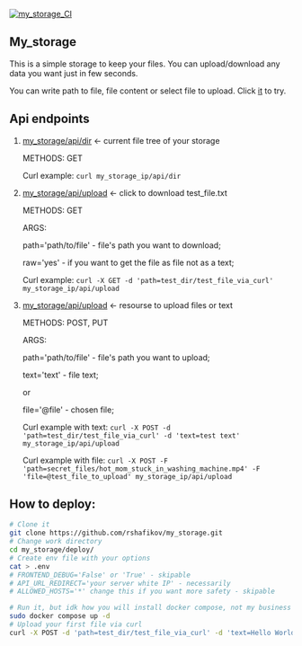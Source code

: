 [![my_storage_CI](https://github.com/rshafikov/my_storage/actions/workflows/main.yml/badge.svg)](https://github.com/rshafikov/my_storage/actions/workflows/main.yml)

## My_storage

This is a simple storage to keep your files. You can upload/download any data you want just in few seconds.

You can write path to file, file content or select file to upload. Click [it](http://52.59.62.239/) to try. 

## Api endpoints

1. [my_storage/api/dir](http://52.59.62.239/api/dir) <- current file tree of your storage

    METHODS: GET<br>

    Curl example: `curl my_storage_ip/api/dir`

2. [my_storage/api/upload](http://52.59.62.239/api/upload?path=test_file.txt&raw=yes) <- click to download test_file.txt<br>

    METHODS: GET<br>

    ARGS:<br>

    path='path/to/file' - file's path you want to download;<br>

    raw='yes' - if you want to get the file as file not as a text;<br> 

    Curl example: `curl -X GET -d 'path=test_dir/test_file_via_curl' my_storage_ip/api/upload`

3. [my_storage/api/upload](http://52.59.62.239/api/upload?path=test_dir/test_file_via_curl) <- resourse to upload files or text

    METHODS: POST, PUT<br>

    ARGS:<br>

    path='path/to/file' - file's path you want to upload;<br>

    text='text' - file text;<br>

    or<br>

    file='@file' - chosen file;<br>

    Curl example with text: `curl -X POST -d 'path=test_dir/test_file_via_curl' -d 'text=test text' my_storage_ip/api/upload`<br>

    Curl example with file: `curl -X POST -F 'path=secret_files/hot_mom_stuck_in_washing_machine.mp4' -F 'file=@test_file_to_upload' my_storage_ip/api/upload`

## How to deploy:

```bash
# Clone it
git clone https://github.com/rshafikov/my_storage.git
# Change work directory
cd my_storage/deploy/
# Create env file with your options
cat > .env
# FRONTEND_DEBUG='False' or 'True' - skipable
# API_URL_REDIRECT='your server white IP' - necessarily
# ALLOWED_HOSTS='*' change this if you want more safety - skipable

# Run it, but idk how you will install docker compose, not my business
sudo docker compose up -d
# Upload your first file via curl
curl -X POST -d 'path=test_dir/test_file_via_curl' -d 'text=Hello World!' your_server_white_IP/api/upload
```
